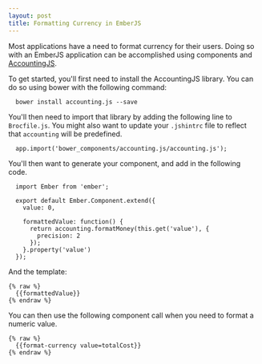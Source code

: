```yaml
---
layout: post
title: Formatting Currency in EmberJS
---
```

Most applications have a need to format currency for their users. Doing so
with an EmberJS application can be accomplished using components and
[AccountingJS](http://openexchangerates.github.io/accounting.js/).

To get started, you'll first need to install the AccountingJS library. You can
do so using bower with the following command:

```
  bower install accounting.js --save
```

You'll then need to import that library by adding the following line to
`Brocfile.js`. You might also want to update your `.jshintrc` file to reflect
that `accounting` will be predefined.

```
  app.import('bower_components/accounting.js/accounting.js');
```

You'll then want to generate your component, and add in the following code.

```
  import Ember from 'ember';

  export default Ember.Component.extend({
    value: 0,

    formattedValue: function() {
      return accounting.formatMoney(this.get('value'), {
        precision: 2
      });
    }.property('value')
  });
```

And the template:

```
{% raw %}
  {{formattedValue}}
{% endraw %}
```

You can then use the following component call when you need to format a
numeric value.

```
{% raw %}
  {{format-currency value=totalCost}}
{% endraw %}
```
